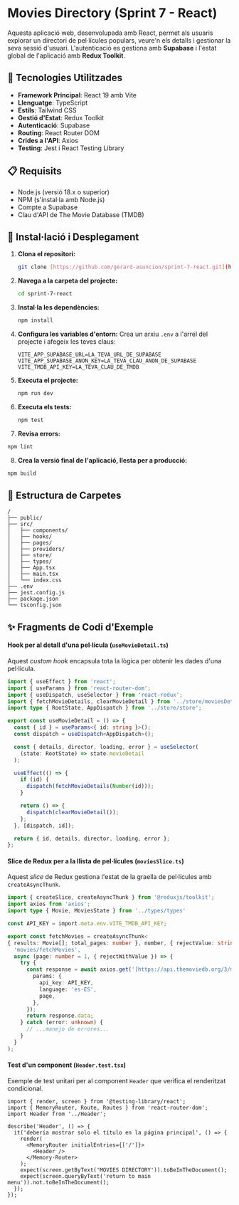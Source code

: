 
# Movies Directory (Sprint 7 - React)

Aquesta aplicació web, desenvolupada amb React, permet als usuaris explorar un directori de pel·lícules populars, veure'n els detalls i gestionar la seva sessió d'usuari. L'autenticació es gestiona amb **Supabase** i l'estat global de l'aplicació amb **Redux Toolkit**.

## 🚀 Tecnologies Utilitzades

* **Framework Principal**: React 19 amb Vite
* **Llenguatge**: TypeScript
* **Estils**: Tailwind CSS
* **Gestió d'Estat**: Redux Toolkit
* **Autenticació**: Supabase
* **Routing**: React Router DOM
* **Crides a l'API**: Axios
* **Testing**: Jest i React Testing Library

## 📋 Requisits

* Node.js (versió 18.x o superior)
* NPM (s'instal·la amb Node.js)
* Compte a Supabase
* Clau d'API de The Movie Database (TMDB)

## 🔧 Instal·lació i Desplegament

1.  **Clona el repositori:**
    ```bash
    git clone [https://github.com/gerard-asuncion/sprint-7-react.git](https://github.com/gerard-asuncion/sprint-7-react.git)
    ```

2.  **Navega a la carpeta del projecte:**
    ```bash
    cd sprint-7-react
    ```

3.  **Instal·la les dependències:**
    ```bash
    npm install
    ```

4.  **Configura les variables d'entorn:**
    Crea un arxiu `.env` a l'arrel del projecte i afegeix les teves claus:
    ```
    VITE_APP_SUPABASE_URL=LA_TEVA_URL_DE_SUPABASE
    VITE_APP_SUPABASE_ANON_KEY=LA_TEVA_CLAU_ANON_DE_SUPABASE
    VITE_TMDB_API_KEY=LA_TEVA_CLAU_DE_TMDB
    ```

5.  **Executa el projecte:**
    ```bash
    npm run dev
    ```

6.  **Executa els tests:**
    ```bash
    npm test
    ```

7.  **Revisa errors:**
  ```bash
  npm lint
  ```

8.  **Crea la versió final de l'aplicació, llesta per a producció:**
  ```bash
  npm build
  ```

  

## 📁 Estructura de Carpetes

```
/
├── public/
├── src/
│   ├── components/
│   ├── hooks/
│   ├── pages/
│   ├── providers/
│   ├── store/
│   ├── types/
│   ├── App.tsx
│   ├── main.tsx
│   └── index.css
├── .env
├── jest.config.js
├── package.json
└── tsconfig.json
```

## ✨ Fragments de Codi d'Exemple

#### Hook per al detall d'una pel·lícula (`useMovieDetail.ts`)

Aquest *custom hook* encapsula tota la lògica per obtenir les dades d'una pel·lícula.

```typescript
import { useEffect } from 'react';
import { useParams } from 'react-router-dom';
import { useDispatch, useSelector } from 'react-redux';
import { fetchMovieDetails, clearMovieDetail } from '../store/moviesDetailSlice';
import type { RootState, AppDispatch } from '../store/store';

export const useMovieDetail = () => {
  const { id } = useParams<{ id: string }>();
  const dispatch = useDispatch<AppDispatch>();

  const { details, director, loading, error } = useSelector(
    (state: RootState) => state.movieDetail
  );

  useEffect(() => {
    if (id) {
      dispatch(fetchMovieDetails(Number(id)));
    }

    return () => {
      dispatch(clearMovieDetail());
    };
  }, [dispatch, id]);

  return { id, details, director, loading, error };
};
```

#### Slice de Redux per a la llista de pel·lícules (`moviesSlice.ts`)

Aquest *slice* de Redux gestiona l'estat de la graella de pel·lícules amb `createAsyncThunk`.

```typescript
import { createSlice, createAsyncThunk } from '@reduxjs/toolkit';
import axios from 'axios';
import type { Movie, MoviesState } from '../types/types'

const API_KEY = import.meta.env.VITE_TMDB_API_KEY;

export const fetchMovies = createAsyncThunk<
{ results: Movie[]; total_pages: number }, number, { rejectValue: string }>(
  'movies/fetchMovies',
  async (page: number = 1, { rejectWithValue }) => {
    try {
      const response = await axios.get('[https://api.themoviedb.org/3/movie/popular](https://api.themoviedb.org/3/movie/popular)', {
        params: {
          api_key: API_KEY,
          language: 'es-ES',
          page,
        },
      });
      return response.data;
    } catch (error: unknown) {
      // ...manejo de errores...
    }
  }
);
```

#### Test d'un component (`Header.test.tsx`)

Exemple de test unitari per al component `Header` que verifica el renderitzat condicional.

```tsx
import { render, screen } from '@testing-library/react';
import { MemoryRouter, Route, Routes } from 'react-router-dom';
import Header from '../Header';

describe('Header', () => {
  it('debería mostrar solo el título en la página principal', () => {
    render(
      <MemoryRouter initialEntries={['/']}>
        <Header />
      </Memory-Router>
    );
    expect(screen.getByText('MOVIES DIRECTORY')).toBeInTheDocument();
    expect(screen.queryByText('return to main menu')).not.toBeInTheDocument();
  });
});
```
